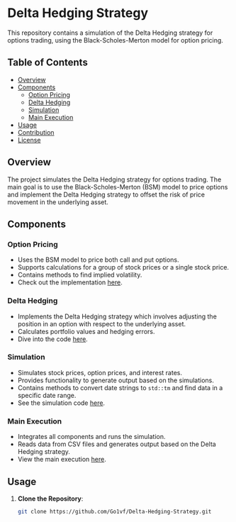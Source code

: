 # Delta Hedging Strategy

This repository contains a simulation of the Delta Hedging strategy for options trading, using the Black-Scholes-Merton model for option pricing.

## Table of Contents

- [Overview](#overview)
- [Components](#components)
  - [Option Pricing](#option-pricing)
  - [Delta Hedging](#delta-hedging)
  - [Simulation](#simulation)
  - [Main Execution](#main-execution)
- [Usage](#usage)
- [Contribution](#contribution)
- [License](#license)

## Overview

The project simulates the Delta Hedging strategy for options trading. The main goal is to use the Black-Scholes-Merton (BSM) model to price options and implement the Delta Hedging strategy to offset the risk of price movement in the underlying asset.

## Components

### Option Pricing

- Uses the BSM model to price both call and put options.
- Supports calculations for a group of stock prices or a single stock price.
- Contains methods to find implied volatility.
- Check out the implementation [here](https://github.com/Go1vf/Delta-Hedging-Strategy/blob/main/OptionPrice.cpp).

### Delta Hedging

- Implements the Delta Hedging strategy which involves adjusting the position in an option with respect to the underlying asset.
- Calculates portfolio values and hedging errors.
- Dive into the code [here](https://github.com/Go1vf/Delta-Hedging-Strategy/blob/main/DeltaHedging.cpp).

### Simulation

- Simulates stock prices, option prices, and interest rates.
- Provides functionality to generate output based on the simulations.
- Contains methods to convert date strings to `std::tm` and find data in a specific date range.
- See the simulation code [here](https://github.com/Go1vf/Delta-Hedging-Strategy/blob/main/Simulation.cpp).

### Main Execution

- Integrates all components and runs the simulation.
- Reads data from CSV files and generates output based on the Delta Hedging strategy.
- View the main execution [here](https://github.com/Go1vf/Delta-Hedging-Strategy/blob/main/main.cpp).

## Usage

1. **Clone the Repository**: 
   ```bash
   git clone https://github.com/Go1vf/Delta-Hedging-Strategy.git
